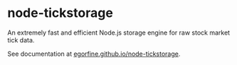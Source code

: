 node-tickstorage
================

An extremely fast and efficient Node.js storage engine for raw stock market tick data.

See documentation at [egorfine.github.io/node-tickstorage](http://egorfine.github.io/node-tickstorage).
